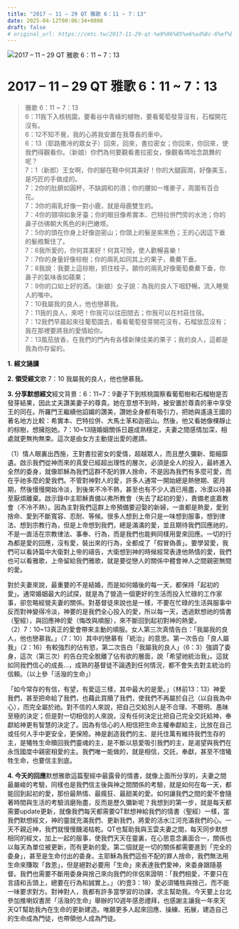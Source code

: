 ```yaml
---
title: "2017 – 11 – 29 QT 雅歌 6：11 ~ 7：13"
date: 2025-04-12T00:06:34+0800
draft: false
# original_url: https://cmtc.tw/2017-11-29-qt-%e9%9b%85%e6%ad%8c-6%ef%bc%9a11-7%ef%bc%9a13
---
```


![2017 – 11 – 29 QT 雅歌 6：11 ~ 7：13](/images/qt.jpg   "2017 – 11 – 29 QT 雅歌 6：11 ~ 7：13")

# 2017 – 11 – 29 QT 雅歌 6：11 ~ 7：13

> 雅歌 6：11 ~ 7：13  
> 6：11我下入核桃園，要看谷中青綠的植物，要看葡萄發芽沒有，石榴開花沒有。  
> 6：12不知不覺，我的心將我安置在我尊長的車中。  
> 6：13（耶路撒冷的眾女子）回來，回來，書拉密女；你回來，你回來，使我們得觀看你。（新娘）你們為何要觀看書拉密女，像觀看瑪哈念跳舞的呢？  
> 7：1（新郎）王女啊，你的腳在鞋中何其美好！你的大腿圓潤，好像美玉，是巧匠的手做成的。  
> 7：2你的肚臍如圓杯，不缺調和的酒；你的腰如一堆麥子，周圍有百合花。  
> 7：3你的兩乳好像一對小鹿，就是母鹿雙生的。  
> 7：4你的頸項如象牙臺；你的眼目像希實本、巴特拉併門旁的水池；你的鼻子彷彿朝大馬色的利巴嫩塔。  
> 7：5你的頭在你身上好像迦密山；你頭上的髮是紫黑色；王的心因這下垂的髮綹繫住了。  
> 7：6我所愛的，你何其美好！何其可悅，使人歡暢喜樂！  
> 7：7你的身量好像棕樹；你的兩乳如同其上的果子，纍纍下垂。  
> 7：8我說：我要上這棕樹，抓住枝子。願你的兩乳好像葡萄纍纍下垂，你鼻子的氣味香如蘋果；  
> 7：9你的口如上好的酒。（新娘）女子說：為我的良人下咽舒暢，流入睡覺人的嘴中。  
> 7：10我屬我的良人，他也戀慕我。  
> 7：11我的良人，來吧！你我可以往田間去；你我可以在村莊住宿。  
> 7：12我們早晨起來往葡萄園去，看看葡萄發芽開花沒有，石榴放蕊沒有；我在那裡要將我的愛情給你。  
> 7：13風茄放香，在我們的門內有各樣新陳佳美的果子；我的良人，這都是我為你存留的。

**1.** **經文誦讀**

**2.** **領受經文**歌 7：10 我屬我的良人，他也戀慕我。

**3. 分享默想經文**經文背景：6：11\~7：9妻子下到核桃園察看葡萄樹和石榴樹是否發芽結果，因此丈夫讚美妻子的尊貴。她在意想不到時，被安置於尊貴的車中享受王的同在。所羅門王繼續他諂媚的讚美，讚她全身都有吸引力，把她與遙遠王國的著名地方比較：希實本、巴特拉併、大馬士革和迦密山。然後，他又看她像棵靜止的棕樹，想擁抱她。7：10\~13隨婚姻關係日趨成熟穩定，夫妻之間感情加深，相處就更無拘無束。這次是由女方主動提出愛的邀請。

（1）情人眼裏出西施，王對書拉密女的愛情，超越眾人，而且歷久彌新、鉅細靡遺。啟示我們從神而來的真愛已經超出理性的層次，必須是全人的投入，最終進入全然的委身，就像耶穌為我們這群不配的罪人捨命，不是因為我們有多麼可愛，而在乎祂多麼的愛我們。不管對神對人的愛，許多人通常一開始總是熱戀期、密月期，然後慢慢開始冷淡，到後來不冷不熱，甚至也有不少人酒已用盡，冷漠以待甚至厭煩離棄。啟示錄中主耶穌責備以弗所教會（失去了起初的愛），責備老底嘉教會（不冷不熱）。因為主對我們這群上帝預備要迎娶的新婦，一直都是熱愛，愛到捨命、愛到不斷寬容、忍耐、等候。很多人想到上帝只是一味想到服事，想到律法、想到宗教行為，但是上帝想到我們，總是滿滿的愛，並且期待我們回應祂的，不是一直活在宗教律法、事奉、行為，而是我們也能夠同樣用愛來回應。一切的行為都是愛的回應，沒有愛，裝出來的行為，全都成了「假冒偽善」。要學習愛，我們可以看詩篇中大衛對上帝的禱告，大衛想到神的時候經常表達他熱情的愛，我們也可以看雅歌，上帝留給我們雅歌，就是要從戀人的關係中體會神人之間親密無間的愛。

對於夫妻來說，最重要的不是結婚，而是如何婚後的每一天，都保持「起初的愛」。通常婚姻最大的試探，就是為了營造一個更好的生活而投入忙碌的工作家事，卻忽略經營夫妻的關係。對基督徒來說也是一樣，不要在忙碌的生活與服事中反而對神變得冷淡，神要的是我們全心投入的愛，所以每一天，透過默想祂的情書（聖經），與回應神的愛（悔改與順服），來不斷回到起初對神的熱愛。  
（2）7：10\~13真正的愛會帶來主動的順服。女人第三次真情告白：「我屬我的良人，他也戀慕我。」（7：10）其中的戀慕有「統治」的意思。第一次告白「良人屬我」（2：16）有較強烈的佔有慾，第二次告白「我屬我的良人」（6：3）強調了委身，這次（第三次）的告白完全脫離了佔有欲的層面，說「希望祂統治我」。這就如同我們信心的成長…，成熟的基督徒不論遇到任何情況，都不會失去對主統治的信頼。（以上參「活潑的生命」）

「如今常存的有信，有望，有愛這三樣，其中最大的是愛。」（林前13：13）神愛我們，甚至把命給了我們，也藉此買贖了我們，使我們不再屬於自己（以自我為中心），而完全屬於祂。對不信的人來說，把自己交給別人是不合理、不聰明、愚昧至極的決定；但是對一切相信的人來說，沒有任何決定比把自己完全交託給神，奉獻給神更有智慧的決定了。因為有信心的人相信把生命主權奉獻給主，比放在自己或任何人手中更安全，更保險。神是創造我們的主、是托住萬有維持我們生存的主，是犧牲生命贖回我們靈魂的主，是不斷以慈愛吸引我們的主，是渴望與我們在永恆國度中親密相愛的主。我們唯一能做的，就是相信，交託，奉獻，甚至不惜犧牲生命，也要信主到底。

**4. 今天的回應**默想雅歌這篇聖經中最露骨的情書，就像上面所分享的，夫妻之間最嚴峻的考驗，同樣也是我們信主後與神之間關係的考驗，就是如何在每一天，都能回到起初的愛，那份最熱情、最瘋狂、最甜美的愛。如何讓我們之間的愛不會隨著時間與生活的考驗消磨殆盡，反而是歷久彌新呢？我想到的第一步，就是每天都需要update更新，就像我們每天都需要QT默想神給我們的情書（聖經）一樣，當我們默想經文，神的靈就充滿我們、更新我們，將愛的活水江河充滿我們的心。一天不親近神，我們就慢慢饑渴枯乾。QT也幫助我與玉雲夫妻之間，每天同步默想相同的經文，加上一起的服事，使我們天天在靈裏，在心思意念裏面合一，關係也以每天為單位被更新，而有更新的愛。第二個就是一切的關係都需要進到「完全的委身」，甚至是生命付出的委身。主耶穌為我們這些不配的罪人捨命，我們無法用生命來賺取「救恩」，但是絕對必要用「生命」來表達我們愛神，來委身跟隨基督。我們也需要不斷用委身與捨己來向我們的伴侶來證明：「我們相愛，不要只在言語和舌頭上，總要在行為和誠實上。」（約壹3：18）愛必須犧牲與捨己，而不能一味要求對方。對神對人，我都有許多當學習的功課，求主幫助我。今天要上台北參加推喇奴書房「活潑的生命」舉辦的10週年感恩禮拜，也感謝主讓我一年來天天QT幫助我內在生命的更新建造。唯願更多人起來回應、操練、拓展，建造自己的生命成為門徒，也帶領他人成為門徒。